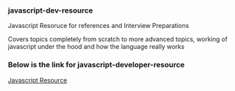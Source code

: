 ### javascript-dev-resource
Javascript Resoruce for references and Interview Preparations

Covers topics completely from scratch to more advanced topics, working of javascript under the hood and how the language really works

### Below is the link for javascript-developer-resource
[Javascript Resource](https://github.com/Yogesh-10/javascript-dev-resource)
